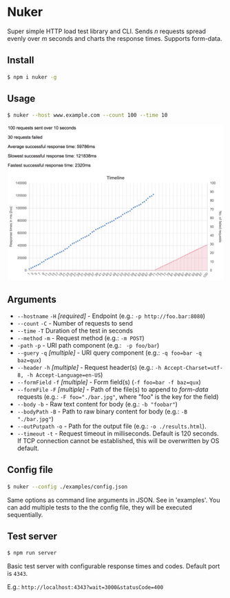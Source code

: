 # Nuker
Super simple HTTP load test library and CLI. Sends *n* requests spread evenly over *m* seconds and charts the response times. Supports form-data.

## Install

```bash
$ npm i nuker -g
```

## Usage

```bash
$ nuker --host www.example.com --count 100 --time 10
```

![ScreenShot](examples/screenshot.png)

## Arguments

* `--hostname` `-H` *[required]* - Endpoint (e.g.:  `-p http://foo.bar:8080`)
* `--count` `-C` - Number of requests to send
* `--time` `-T` Duration of the test in seconds
* `--method` `-m`  - Request method (e.g.: `-m POST`)
* `-path` `-p` - URI path component (e.g.: ` -p foo/bar`)
* `--guery` `-q` *[multiple]* - URI query component (e.g.: `-q foo=bar -q baz=qux`)
* `--header` `-h` *[multiple]* - Request header(s) (e.g.: `-h Accept-Charset=utf-8, -h Accept-Language=en-US`)
* `--formField` `-f` *[multiple]* - Form field(s) (`-f foo=bar -f baz=qux`)
* `--formFile` `-F`  *[multiple]* - Path of the file(s) to append to *form-data* requests (e.g.: `-F foo="./bar.jpg"`, where "foo" is the key for the field)
* `--body` `-b` - Raw text content for body (e.g.: `-b "foobar"`)
* `--bodyPath` `-B` - Path to raw binary content for body (e.g.: `-B "./bar.jpg"`)
* `--outPutpath` `-o` - Path for the output file (e.g.: `-o ./results.html`).
* `--timeout` `-t` - Request timeout in milliseconds. Default is 120 seconds. If TCP connection cannot be established, this will be overwritten by OS default.

## Config file

```bash
$ nuker --config ./examples/config.json
```

Same options as command line arguments in JSON. See in 'examples'.
You can add multiple tests to the the config file, they will be executed sequentially.

## Test server

```bash
$ npm run server
```

Basic test server with configurable response times and codes. Default port is `4343`.

E.g.: `http://localhost:4343?wait=3000&statusCode=400`
